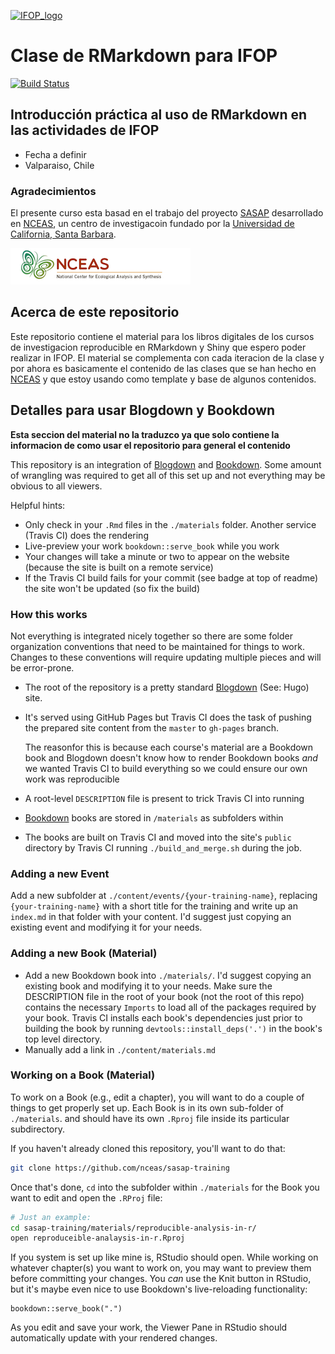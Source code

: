 [![IFOP_logo](https://www.ifop.cl/wp-content/uploads/2017/09/logo_ifop_sitio.jpg)](https://www.ifop.cl)
<br>

# Clase de RMarkdown para IFOP

[![Build Status](https://travis-ci.org/cornejotux/claseRMarkdown.svg?branch=master)](https://travis-ci.org/cornejotux/claseRMarkodown)

## Introducción práctica al uso de RMarkdown en las actividades de IFOP

- Fecha a definir
- Valparaiso, Chile

### Agradecimientos

El presente curso esta basad en el trabajo del proyecto [SASAP](https://alaskasalmonandpeople.org/) desarrollado en 
[NCEAS](https://www.nceas.ucsb.edu), un centro de investigacoin fundado por la [Universidad de California, Santa Barbara](https://www.ucsb.edu).

[![nceas_footer](static/images/nceas.png)](http://www.nceas.ucsb.edu)

## Acerca de este repositorio

Este repositorio contiene el material para los libros digitales de los cursos de investigacion reproducible en RMarkdown y Shiny que espero poder realizar in IFOP. El material se complementa con cada iteracion de la clase y por ahora es basicamente el contenido de las clases que se han hecho en [NCEAS](http://www.nceas.ucsb.edu) y que estoy usando como template y base de algunos contenidos.

## Detalles para usar Blogdown y Bookdown

**Esta seccion del material no la traduzco ya que solo contiene la informacion de como usar el repositorio para general el contenido**

This repository is an integration of [Blogdown](https://github.com/rstudio/blogdown) and [Bookdown](https://bookdown.org).
Some amount of wrangling was required to get all of this set up and not everything may be obvious to all viewers.

Helpful hints:

- Only check in your `.Rmd` files in the `./materials` folder. Another service (Travis CI) does the rendering
- Live-preview your work `bookdown::serve_book` while you work
- Your changes will take a minute or two to appear on the website (because the site is built on a remote service)
- If the Travis CI build fails for your commit (see badge at top of readme) the site won't be updated (so fix the build)

### How this works

Not everything is integrated nicely together so there are some folder organization conventions that need to be maintained for things to work.
Changes to these conventions will require updating multiple pieces and will be error-prone.

- The root of the repository is a pretty standard [Blogdown](https://github.com/rstudio/blogdown) (See: Hugo) site.
- It's served using GitHub Pages but Travis CI does the task of pushing the prepared site content from the `master` to `gh-pages` branch.

    The reasonfor this is because each course's material are a Bookdown book and Blogdown doesn't know how to render Bookdown books *and* we wanted Travis CI to build everything so we could ensure our own work was reproducible
- A root-level `DESCRIPTION` file is present to trick Travis CI into running
- [Bookdown](https://bookdown.org) books are stored in `/materials` as subfolders within
- The books are built on Travis CI and moved into the site's `public` directory by Travis CI running `./build_and_merge.sh` during the job.

### Adding a new Event

Add a new subfolder at `./content/events/{your-training-name}`, replacing `{your-training-name}` with a short title for the training and write up an `index.md` in that folder with your content. I'd suggest just copying an existing event and modifying it for your needs.

### Adding a new Book (Material)

- Add a new Bookdown book into `./materials/`. I'd suggest copying an existing book and modifying it to your needs.
    Make sure the DESCRIPTION file in the root of your book (not the root of this repo) contains the necessary `Imports` to load all of the packages required by your book. Travis CI installs each book's dependencies just prior to building the book by running `devtools::install_deps('.')` in the book's top level directory.
- Manually add a link in `./content/materials.md`

### Working on a Book (Material)

To work on a Book (e.g., edit a chapter), you will want to do a couple of things to get properly set up.
Each Book is in its own sub-folder of `./materials`. and should have its own `.Rproj` file inside its particular subdirectory.

If you haven't already cloned this repository, you'll want to do that:

```sh
git clone https://github.com/nceas/sasap-training
```

Once that's done, `cd` into the subfolder within `./materials` for the Book you want to edit and open the `.RProj` file:

```sh
# Just an example:
cd sasap-training/materials/reproducible-analysis-in-r/
open reproduceible-analaysis-in-r.Rproj
```

If you system is set up like mine is, RStudio should open.
While working on whatever chapter(s) you want to work on, you may want to preview them before committing your changes.
You *can* use the Knit button in RStudio, but it's maybe even nice to use Bookdown's live-reloading functionality:

```
bookdown::serve_book(".")
```

As you edit and save your work, the Viewer Pane in RStudio should automatically update with your rendered changes.
